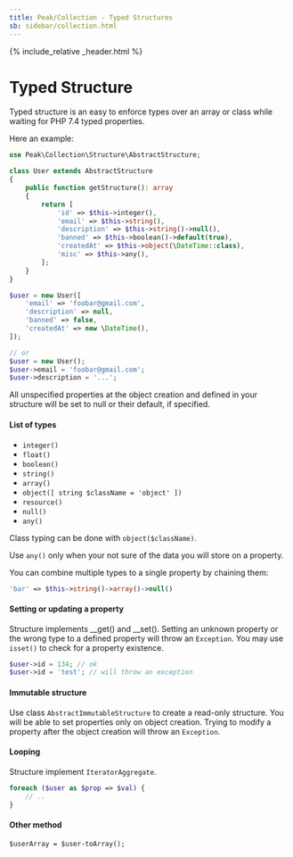 ```yaml
---
title: Peak/Collection - Typed Structures
sb: sidebar/collection.html
---
```


{% include_relative _header.html %}

# Typed Structure

Typed structure is an easy to enforce types over an array or class while waiting for PHP 7.4 typed properties.

Here an example:

```php
use Peak\Collection\Structure\AbstractStructure;

class User extends AbstractStructure
{
    public function getStructure(): array
    {
        return [
            'id' => $this->integer(),
            'email' => $this->string(),
            'description' => $this->string()->null(),
            'banned' => $this->boolean()->default(true),
            'createdAt' => $this->object(\DateTime::class),
            'misc' => $this->any(),
        ];
    }
}

$user = new User([
    'email' => 'foobar@gmail.com',
    'description' => null,
    'banned' => false,
    'createdAt' => new \DateTime(),
]);

// or
$user = new User();
$user->email = 'foobar@gmail.com';
$user->description = '...';
```

All unspecified properties at the object creation and defined in your structure will be set to null or their default, if specified.

#### List of types

 - ``integer()``
 - ``float()``
 - ``boolean()``
 - ``string()``
 - ``array()``
 - ``object([ string $className = 'object' ])``
 - ``resource()``
 - ``null()``
 - ``any()``
 
Class typing can be done with ``object($className)``.

Use ``any()`` only when your not sure of the data you will store on a property.

You can combine multiple types to a single property by chaining them:

```php
'bar' => $this->string()->array()->null()
````
 
#### Setting or updating a property

Structure implements __get() and __set(). Setting an unknown property or the wrong type to a defined property will throw an ``Exception``. You may use ``isset()`` to check for a property existence.

```php
$user->id = 134; // ok
$user->id = 'test'; // will throw an exception
````

#### Immutable structure
Use class ``AbstractImmutableStructure`` to create a read-only structure. You will be able to set properties only on object creation. Trying to modify a property after the object creation will throw an ``Exception``.


#### Looping
Structure implement ``IteratorAggregate``.

```php
foreach ($user as $prop => $val) {
    // ..
}
```

#### Other method

```
$userArray = $user-toArray();
```
